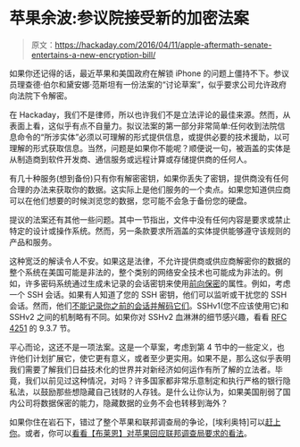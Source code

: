 # 苹果余波:参议院接受新的加密法案

> 原文：<https://hackaday.com/2016/04/11/apple-aftermath-senate-entertains-a-new-encryption-bill/>

如果你还记得的话，最近苹果和美国政府在解锁 iPhone 的问题上僵持不下。参议员理查德·伯尔和黛安娜·范斯坦有一份法案的“讨论草案”，似乎要求公司允许政府向法院下令解密。

在 Hackaday，我们不是律师，所以也许我们不是立法评论的最佳来源。然而，从表面上看，这似乎有点不自量力。拟议法案的第一部分非常简单:任何收到法院信息命令的“所涉实体”必须以可理解的形式提供信息，或提供必要的技术援助，以可理解的形式获取信息。当然，问题是如果你不能呢？顺便说一句，被涵盖的实体是从制造商到软件开发商、通信服务或远程计算或存储提供商的任何人。

有几十种服务(想到备份)只有你有解密密钥，如果你丢失了密钥，提供商没有任何合理的办法来获取你的数据。这实际上是他们服务的一个卖点。如果您知道供应商可以在他们想要的时候浏览您的数据，您可能不会急于备份您的硬盘。

提议的法案还有其他一些问题。其中一节指出，文件中没有任何内容是要求或禁止特定的设计或操作系统。然而，另一条款要求所涵盖的实体提供能够遵守该规则的产品和服务。

这种宽泛的解读令人不安。如果这是法律，不允许提供商或供应商解密你的数据的整个系统在美国可能是非法的，整个类别的网络安全技术也可能成为非法的。例如，许多密码系统通过生成未记录的会话密钥来使用[前向保密](https://en.wikipedia.org/wiki/Forward_secrecy)的属性。例如，考虑一个 SSH 会话。如果有人知道了您的 SSH 密钥，他们可以监听或干扰您的 SSH 会话。然而，他们[不能记录你之前的会话并解码它们](http://zurlinux.com/?p=1772)。SSHv1(您不应该使用它)和 SSHv2 之间的机制略有不同。如果你对 SSHv2 血淋淋的细节感兴趣，看看 [RFC 4251](https://www.ietf.org/rfc/rfc4251.txt) 的 9.3.7 节。

平心而论，这还不是一项法案。这是一个草案，考虑到第 4 节中的一些定义，也许他们计划扩展它，使它更有意义，或者至少更实用。如果不是，那么这似乎表明我们需要了解我们日益技术化的世界并对新经济如何运作有所了解的立法者。毕竟，我们以前见过这种情况，对吗？许多国家都非常乐意制定和执行严格的银行隐私法，以鼓励那些想隐藏自己钱财的人存钱。是什么让你认为，如果美国削弱了国内公司将数据保密的能力，隐藏数据的业务不会也转移到海外？

如果你住在岩石下，错过了整个苹果和联邦调查局的争论，[埃利奥特]可以[赶上你](http://hackaday.com/2016/03/30/fbi-vs-apple-a-postmortem/)。或者，你可以[看看【布莱恩】对苹果回应联邦调查局要求的看法](http://hackaday.com/2016/02/18/the-contrarian-response-to-apples-need-for-encryption/)。